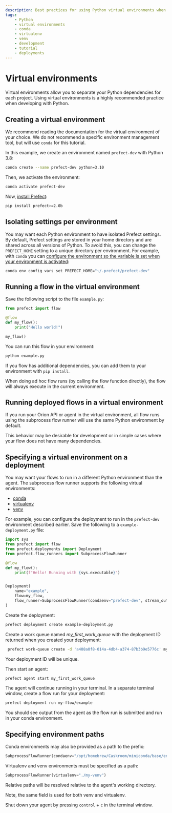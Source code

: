 ```yaml
---
description: Best practices for using Python virtual environments when developing Prefect flows.
tags:
    - Python
    - virtual environments
    - conda
    - virtualenv
    - venv
    - development
    - tutorial
    - deployments
---
```


# Virtual environments

Virtual environments allow you to separate your Python dependencies for each project. Using virtual environments is a highly recommended practice when developing with Python.

## Creating a virtual environment

We recommend reading the documentation for the virtual environment of your choice. We do not recommend a specific environment management tool, but will use `conda` for this tutorial.

In this example, we create an environment named `prefect-dev` with Python 3.8:

```bash
conda create --name prefect-dev python=3.10   
```

Then, we activate the environment:

```bash
conda activate prefect-dev
```

Now, [install Prefect](/getting-started/installation.md):
```bash
pip install prefect>=2.0b
```

## Isolating settings per environment

You may want each Python environment to have isolated Prefect settings. By default, Prefect settings are stored in your home directory and are shared across all versions of Python. To avoid this, you can change the `PREFECT_HOME` setting to a unique directory per environment. For example, with `conda` you can [configure the environment so the variable is set when your environment is activated](https://docs.conda.io/projects/conda/en/latest/user-guide/tasks/manage-environments.html#setting-environment-variables):

```bash
conda env config vars set PREFECT_HOME="~/.prefect/prefect-dev"
```

## Running a flow in the virtual environment

Save the following script to the file `example.py`:

```python
from prefect import flow

@flow
def my_flow():
    print("Hello world!")

my_flow()
```

You can run this flow in your environment:

```bash
python example.py
```

If you flow has additional dependencies, you can add them to your environment with `pip install`.

When doing ad hoc flow runs (by calling the flow function directly), the flow will always execute in the current environment.

## Running deployed flows in a virtual environment

If you run your Orion API or agent in the virtual environment, all flow runs using the subprocess flow runner will use the same Python environment by default.

This behavior may be desirable for development or in simple cases where your flow does not have many dependencies.

## Specifying a virtual environment on a deployment

You may want your flows to run in a different Python environment than the agent. The subprocess flow runner supports the following virtual environments:

- [conda](https://docs.conda.io/projects/conda/en/latest/user-guide/tasks/manage-environments.html)
- [virtualenv](https://virtualenv.pypa.io/en/latest/)
- [venv](https://docs.python.org/3/library/venv.html)


For example, you can configure the deployment to run in the `prefect-dev` environment described earlier. Save the following to a `example-deployment.py` file:

```python
import sys
from prefect import flow
from prefect.deployments import Deployment
from prefect.flow_runners import SubprocessFlowRunner

@flow
def my_flow():
    print(f"Hello! Running with {sys.executable}")


Deployment(
    name="example",
    flow=my_flow,
    flow_runner=SubprocessFlowRunner(condaenv="prefect-dev", stream_output=True)
)
```

Create the deployment:

```bash
prefect deployment create example-deployment.py
```

Create a work queue named *my_first_work_queue* with the deployment ID returned when you created your deployment:

```bash
 prefect work-queue create -d 'a408a0f8-014a-4db4-a374-87b3b9e5776c' my_first_work_queue

```

Your deployment ID will be unique.


Then start an agent:

```bash
prefect agent start my_first_work_queue
```

The agent will continue running in your terminal. 
In a separate terminal window, create a flow run for your deployment:

```bash
prefect deployment run my-flow/example
```

You should see output from the agent as the flow run is submitted and run in your conda environment.

## Specifying environment paths

Conda environments may also be provided as a path to the prefix:

```python
SubprocessFlowRunner(condaenv="/opt/homebrew/Caskroom/miniconda/base/envs/prefect-dev")
```

Virtualenv and venv environments must be specified as a path:

```python
SubprocessFlowRunner(virtualenv="./my-venv")
```

Relative paths will be resolved relative to the agent's working directory.

Note, the same field is used for both venv and virtualenv.

Shut down your agent by pressing `control` + `c` in the terminal window.